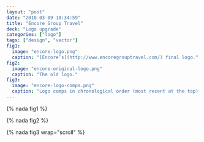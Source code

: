 ```yaml
---
layout: "post"
date: "2010-03-09 18:34:59"
title: "Encore Group Travel"
deck: "Logo upgrade"
categories: ["logo"]
tags: ["design", "vector"]
fig1:
  image: "encore-logo.png"
  caption: "[Encore’s](http://www.encoregrouptravel.com/) final logo."
fig2:
  image: "encore-original-logo.png"
  caption: "The old logo."
fig3:
  image: "encore-logo-comps.png"
  caption: "Logo comps in chronological order (most recent at the top)."
---
```


{% nada fig1 %}

{% nada fig2 %}

{% nada fig3 wrap="scroll" %}

